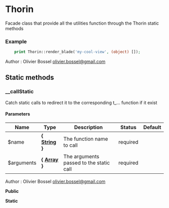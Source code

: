 # Thorin

Facade class that provide all the utilities function through the Thorin static methods

### Example
```php
	print Thorin::render_blade('my-cool-view', (object) []);
```
Author : Olivier Bossel [olivier.bossel@gmail.com](mailto:olivier.bossel@gmail.com)




## Static methods


### __callStatic

Catch static calls to redirect it to the corresponding t_... function if it exist


#### Parameters
Name  |  Type  |  Description  |  Status  |  Default
------------  |  ------------  |  ------------  |  ------------  |  ------------
$name  |  **{ [String](http://php.net/manual/en/language.types.string.php) }**  |  The function name to call  |  required  |
$arguments  |  **{ [Array](http://php.net/manual/en/language.types.array.php) }**  |  The arguments passed to the static call  |  required  |

Author : Olivier Bossel [olivier.bossel@gmail.com](mailto:olivier.bossel@gmail.com)

**Public**

**Static**